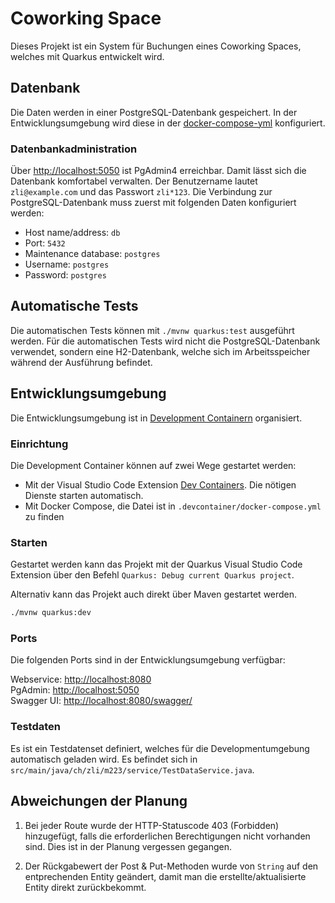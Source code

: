 # Coworking Space

Dieses Projekt ist ein System für Buchungen eines Coworking Spaces, welches mit Quarkus entwickelt wird.

## Datenbank

Die Daten werden in einer PostgreSQL-Datenbank gespeichert. In der Entwicklungsumgebung wird diese
in der [docker-compose-yml](./.devcontainer/docker-compose.yml) konfiguriert.

### Datenbankadministration

Über <http://localhost:5050> ist PgAdmin4 erreichbar. Damit lässt sich die Datenbank komfortabel verwalten.
Der Benutzername lautet `zli@example.com` und das Passwort `zli*123`. Die Verbindung zur PostgreSQL-Datenbank
muss zuerst mit folgenden Daten konfiguriert werden:

- Host name/address: `db`
- Port: `5432`
- Maintenance database: `postgres`
- Username: `postgres`
- Password: `postgres`

## Automatische Tests

Die automatischen Tests können mit `./mvnw quarkus:test` ausgeführt werden. Für die automatischen Tests
wird nicht die PostgreSQL-Datenbank verwendet, sondern eine H2-Datenbank, welche sich im Arbeitsspeicher
während der Ausführung befindet.

## Entwicklungsumgebung

Die Entwicklungsumgebung ist in [Development Containern](https://containers.dev/) organisiert.

### Einrichtung

Die Development Container können auf zwei Wege gestartet werden:

- Mit der Visual Studio Code Extension [Dev Containers](https://marketplace.visualstudio.com/items?itemName=ms-vscode-remote.remote-containers).
Die nötigen Dienste starten automatisch.
- Mit Docker Compose, die Datei ist in `.devcontainer/docker-compose.yml` zu finden

### Starten

Gestartet werden kann das Projekt mit der Quarkus Visual Studio Code Extension über den
Befehl `Quarkus: Debug current Quarkus project`.

Alternativ kann das Projekt auch direkt über Maven gestartet werden.

```bash
./mvnw quarkus:dev
```

### Ports

Die folgenden Ports sind in der Entwicklungsumgebung verfügbar:

Webservice: <http://localhost:8080>  
PgAdmin: <http://localhost:5050>  
Swagger UI: <http://localhost:8080/swagger/>

### Testdaten

Es ist ein Testdatenset definiert, welches für die Developmentumgebung automatisch geladen wird.
Es befindet sich in `src/main/java/ch/zli/m223/service/TestDataService.java`.

## Abweichungen der Planung

1. Bei jeder Route wurde der HTTP-Statuscode 403 (Forbidden) hinzugefügt, falls die erforderlichen Berechtigungen nicht vorhanden sind. Dies ist in der Planung vergessen gegangen.

2. Der Rückgabewert der Post & Put-Methoden wurde von `String` auf den entprechenden Entity geändert, damit man die erstellte/aktualisierte Entity direkt zurückbekommt.
